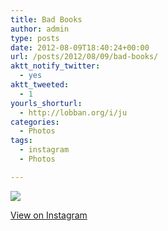 ```yaml
---
title: Bad Books
author: admin
type: posts
date: 2012-08-09T18:40:24+00:00
url: /posts/2012/08/09/bad-books/
aktt_notify_twitter:
  - yes
aktt_tweeted:
  - 1
yourls_shorturl:
  - http://lobban.org/i/ju
categories:
  - Photos
tags:
  - instagram
  - Photos

---
```

![][1]

[View on Instagram][2]

 [1]: http://lobban.org/wp-content/uploads/HLIC/789ab71f1a97eb945aa375c750ed5806.jpg
 [2]: http://instagr.am/p/OHdbRSqlqh/